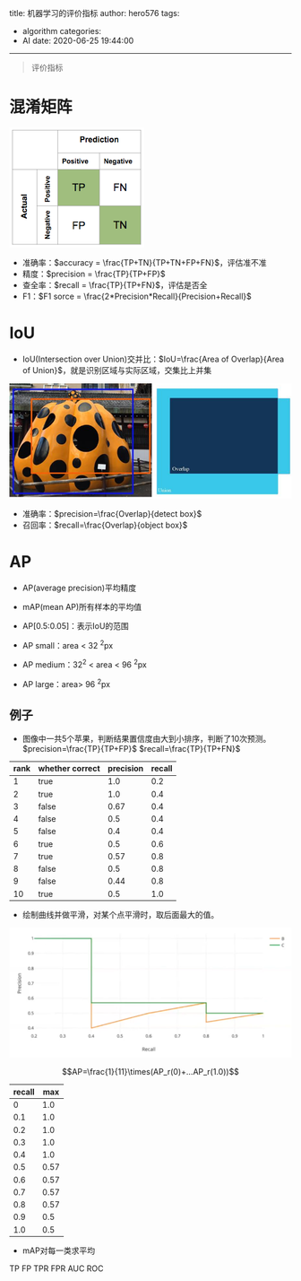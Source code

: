 title: 机器学习的评价指标
author: hero576
tags:
  - algorithm
categories:
  - AI
date: 2020-06-25 19:44:00
---
> 评价指标
<!--more-->

# 混淆矩阵

![混淆矩阵](/images/pasted-103.png)

- 准确率：$accuracy = \frac{TP+TN}{TP+TN+FP+FN}$，评估准不准
- 精度：$precision = \frac{TP}{TP+FP}$
- 查全率：$recall = \frac{TP}{TP+FN}$，评估是否全
- F1：$F1 sorce = \frac{2*Precision*Recall}{Precision+Recall}$

# IoU
- IoU(Intersection over Union)交并比：$IoU=\frac{Area of Overlap}{Area of Union}$，就是识别区域与实际区域，交集比上并集

![IoU](/images/pasted-138.png)

- 准确率：$precision=\frac{Overlap}{detect box}$
- 召回率：$recall=\frac{Overlap}{object box}$

# AP
- AP(average precision)平均精度
- mAP(mean AP)所有样本的平均值

- AP[0.5:0.05]：表示IoU的范围
- AP small：area < 32 <sup>2</sup>px
- AP medium：32<sup>2</sup> < area < 96 <sup>2</sup>px
- AP large：area> 96 <sup>2</sup>px

## 例子
- 图像中一共5个苹果，判断结果置信度由大到小排序，判断了10次预测。
$precision=\frac{TP}{TP+FP}$
$recall=\frac{TP}{TP+FN}$

rank|whether correct|precision|recall
-|-|-|-
1|true|1.0|0.2
2|true|1.0|0.4
3|false|0.67|0.4
4|false|0.5|0.4
5|false|0.4|0.4
6|true|0.5|0.6
7|true|0.57|0.8
8|false|0.5|0.8
9|false|0.44|0.8
10|true|0.5|1.0


- 绘制曲线并做平滑，对某个点平滑时，取后面最大的值。

![精度和召回曲线](/images/pasted-183.png)


$$AP=\frac{1}{11}\times(AP_r(0)+...AP_r(1.0))$$

recall|max
-|-
0|1.0
0.1|1.0
0.2|1.0
0.3|1.0
0.4|1.0
0.5|0.57
0.6|0.57
0.7|0.57
0.8|0.57
0.9|0.5
1.0|0.5

- mAP对每一类求平均




TP FP TPR FPR
AUC
ROC